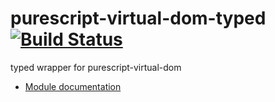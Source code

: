 purescript-virtual-dom-typed [![Build Status](https://travis-ci.org/mechairoi/purescript-virtual-dom-typed.svg?branch=master)](https://travis-ci.org/mechairoi/purescript-virtual-dom-typed)
===
typed wrapper for purescript-virtual-dom

- [Module documentation](src/VirtualDOM/README.md)
